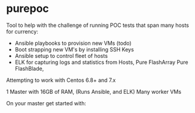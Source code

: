 # purepoc

Tool to help with the challenge of running POC tests that span many hosts for currency:

 - Ansible playbooks to provision new VMs (todo)
 - Boot strapping new VM's by installing SSH Keys
 - Ansible setup to control fleet of hosts
 - ELK for capturing logs and statistics from Hosts, Pure FlashArray
    Pure FlashBlade, 
 
 
 Attempting to work with Centos 6.8+ and 7.x
 
 1 Master with 16GB of RAM, (Runs Ansible, and ELK)
 Many worker VMs
 
 On your master get started with:
 
 
 
